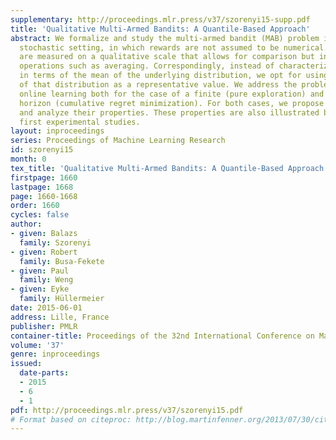 ```yaml
---
supplementary: http://proceedings.mlr.press/v37/szorenyi15-supp.pdf
title: 'Qualitative Multi-Armed Bandits: A Quantile-Based Approach'
abstract: We formalize and study the multi-armed bandit (MAB) problem in a generalized
  stochastic setting, in which rewards are not assumed to be numerical. Instead, rewards
  are measured on a qualitative scale that allows for comparison but invalidates arithmetic
  operations such as averaging. Correspondingly, instead of characterizing an arm
  in terms of the mean of the underlying distribution, we opt for using a quantile
  of that distribution as a representative value. We address the problem of quantile-based
  online learning both for the case of a finite (pure exploration) and infinite time
  horizon (cumulative regret minimization). For both cases, we propose suitable algorithms
  and analyze their properties. These properties are also illustrated by means of
  first experimental studies.
layout: inproceedings
series: Proceedings of Machine Learning Research
id: szorenyi15
month: 0
tex_title: 'Qualitative Multi-Armed Bandits: A Quantile-Based Approach'
firstpage: 1660
lastpage: 1668
page: 1660-1668
order: 1660
cycles: false
author:
- given: Balazs
  family: Szorenyi
- given: Robert
  family: Busa-Fekete
- given: Paul
  family: Weng
- given: Eyke
  family: Hüllermeier
date: 2015-06-01
address: Lille, France
publisher: PMLR
container-title: Proceedings of the 32nd International Conference on Machine Learning
volume: '37'
genre: inproceedings
issued:
  date-parts:
  - 2015
  - 6
  - 1
pdf: http://proceedings.mlr.press/v37/szorenyi15.pdf
# Format based on citeproc: http://blog.martinfenner.org/2013/07/30/citeproc-yaml-for-bibliographies/
---
```

